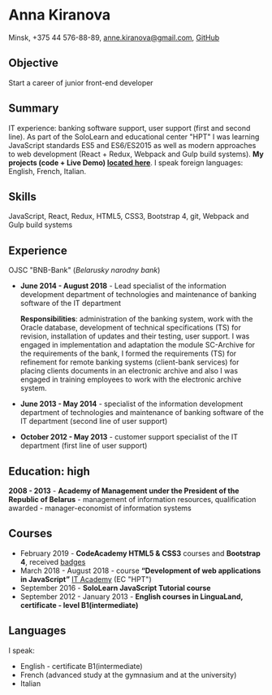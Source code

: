 # Anna Kiranova
Minsk, +375 44 576-88-89, anne.kiranova@gmail.com, [GitHub](https://github.com/anna-kiranova)

## Objective
Start a career of junior front-end developer

## Summary
IT experience: banking software support, user support (first and second line). As part of the SoloLearn and educational center "HPT" I was learning JavaScript standards ES5 and ES6/ES2015 as well as modern approaches to web development (React + Redux, Webpack and Gulp build systems). **My projects (code + Live Demo) [located here](https://anna-kiranova.github.io/#projects)**. I speak foreign languages: English, French, Italian.

## Skills
JavaScript, React, Redux, HTML5, CSS3, Bootstrap 4, git, Webpack and Gulp build systems

## Experience
OJSC "BNB-Bank" (_Belarusky narodny bank_)

* **June 2014 - August 2018** - Lead specialist of the information development department of technologies and maintenance of banking software of the IT department

  **Responsibilities**: administration of the banking system, work with the Oracle database, development of technical       specifications (TS) for revision, installation of updates and their testing, user support. I was engaged in implementation and adaptation the module SC-Archive for the requirements of the bank, I formed the requirements (TS) for refinement for remote banking systems (client-bank services) for placing clients documents in an electronic archive and also I was engaged in training employees to work with the electronic archive system.
  
* **June 2013 - May 2014** - specialist of the information development department of technologies and maintenance of banking software of the IT department (second line of user support)
* **October 2012 - May 2013** - customer support specialist of the IT department (first line of user support)

## Education: high
**2008 - 2013** - **Academy of Management under the President of the Republic of Belarus** - management of information resources, qualification awarded - manager-economist of information systems

## Courses
* February 2019 - **CodeAcademy HTML5 & CSS3** courses and **Bootstrap 4**, received [badges](https://www.codecademy.com/users/annaKiranova/achievements)
* March 2018 - August 2018 - course **“Development of web applications in JavaScript”** [IT Academy](https://www.it-academy.by/) (EC "HPT")
* September 2016 - **SoloLearn JavaScript Tutorial course**
* September 2012 - January 2013 - **English courses in LinguaLand, certificate - level B1(intermediate)**

## Languages
I speak:
* English - certificate B1(intermediate) 
* French (advanced study at the gymnasium and at the university)
* Italian
